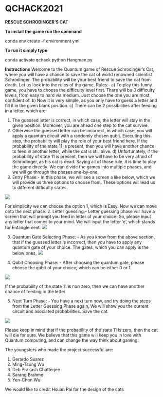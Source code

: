 # QCHACK2021

**RESCUE SCHRODINGER’S CAT**

**To install the game run the command**

conda env create -f environment.yml

**To run it simply type**

conda activate qchack
python Hangman.py


**Instructions**
Welcome to the Quantum game of Rescue Schrodinger’s Cat, where you will have a chance to save the cat of world renowned scientist Schrodinger. The probability will be your best friend to save the cat from death. Let us look into the rules of the game,
Rules:-
a)	To play this funny game, you have to choose the difficulty level first. There will be 3 difficulty levels, from easy to hard via medium. Just choose the one you are most confident of.
b)	Now it is very simple, as you only have to guess a letter and fill it in the given blank position.
c)	There can be 2 possibilities after feeding in a letter, which are
1.	The guessed letter is correct, in which case, the letter will stay in the given position. Moreover, you are ahead one step to the cat survive.
2.	Otherwise the guessed letter can be incorrect, in which case, you will apply a quantum circuit with a randomly chosen qubit. Executing this step, the probability will play the role of your best friend here. If the probability of the state 11 is present, then you will have another chance to feed in another letter, while the cat is still alive.
d)	Unfortunately, if the probability of state 11 is present, then we will have to be very afraid of Schrodinger, as his cat is dead.
Saying all of those rule, it is time to play the game directly. We can divide the games into multiple phases, and we will go through the phases one-by-one,
1.	Entry Phase:- In this phase, we will see a screen a like below, which we will provide us three options to choose from. These options will lead us to different difficulty states.
 
 
![](screen1.PNG)

For simplicity we can choose the option 1, which is Easy. Now we can move onto the next phase.
2.	Letter guessing:- Letter guessing phase will have a screen that will prompt you feed in letter of your choice. So, please input any letter that comes to your mind. We will input the letter ‘e’, which stands for Entanglement. 
 ![](screen2.PNG)

3.	Quantum Gate Selecting Phase: - As you know from the above section, that if the guessed letter is incorrect, then you have to apply any quantum gate of your choice. The gates, which you can apply is the below ones,
 ![](screen3.png)

4.	Qubit Choosing Phase: - After choosing the quantum gate, please choose the qubit of your choice, which can be either 0 or 1. 

 ![](screen4.png)

If the probability of the state 11 is non zero, then we can have another chance of feeding in the letter.


5.	Next Turn Phase: - You have a next turn now, and try doing the steps from the Letter Guessing Phase again, We will show you the current circuit and asociated probabilities. Save the cat.

 ![](screen5.png)


Please keep in mind that if the probability of the state 11 is zero, then the cat will die for sure. We believe that this game will keep you in love with Quantum computing, and can change the way think about gaming.

The youngsters who made the project successful are:

1.    Gerardo Suarez
2.    Ming-Tsung Wu
3.    Deb Prakash Chatterjee
4.    Sarang Brahme
5.    Yen-Chen Wu


We would like to credit Hsuan Pai for the design of the cats 
